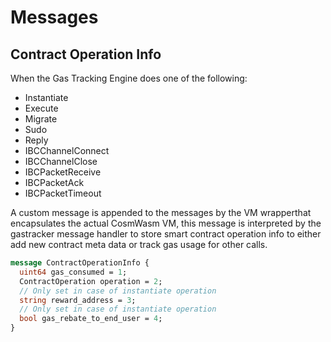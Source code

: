 # Messages

## Contract Operation Info

When the Gas Tracking Engine does one of the following:
- Instantiate
- Execute
- Migrate
- Sudo 
- Reply 
- IBCChannelConnect
- IBCChannelClose
- IBCPacketReceive
- IBCPacketAck
- IBCPacketTimeout

A custom message is appended to the messages by the VM wrapperthat encapsulates the actual CosmWasm VM, this message is interpreted by the gastracker message handler to store smart contract operation info to either add new contract meta data or track gas usage for other calls. 

```proto
message ContractOperationInfo {
  uint64 gas_consumed = 1;
  ContractOperation operation = 2;
  // Only set in case of instantiate operation
  string reward_address = 3;
  // Only set in case of instantiate operation
  bool gas_rebate_to_end_user = 4;
}
```
